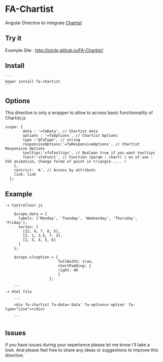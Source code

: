 # FA-Chartist

Angular Directive to integrate [Chartist](https://gionkunz.github.io/chartist-js/index.html)

## Try it 

Example Site : http://loiclp.github.io/FA-Chartist/

##	Install

	```
	bower install fa-chartist
	```

## Options 

This directive is only a wrapper to allow to access basic functionnality of Chartist.js

```
scope: {
  		data : '=faData', // Chartist data 
  		options : '=faOptions', // Chartist Options 
  		type :'@faType', // string 
  		responsiveOptions:'=faResponsiveOptions', // Chartist Responsive Options
      	tooltips:'=faTooltips', // Boolean true if you want tooltips 
      	funct:'=faFunct', // Function (param : chart) ( ex of use : SVG animation, Change forme of point in triangle ,... )
	},
    restrict: 'A', // Access by attributs
    link: link
  };

```

## Example 

	-> Controlleur.js 
		```
		$scope.data = {
		  labels: ['Monday', 'Tuesday', 'Wednesday', 'Thursday', 'Friday'],
		  series: [
		    [12, 9, 7, 8, 5],
		    [2, 1, 3.5, 7, 3],
		    [1, 3, 4, 5, 6]
		  ]
		};

		$scope.slcoption = {
						  	fullWidth: true,
						  	chartPadding: {
						    right: 40
							}
						};	

		```
	-> Html file

		```
		<div fa-chartist fa-data='data' fa-options='option' fa-type="Line"></div>

		```
## Issues

if you have issues during your experience please let me know i'll take a look. 
And please feel free to share any ideas or suggestions to improve this directive.
